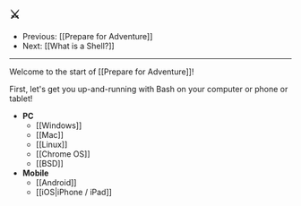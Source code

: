 ## ⚔️

- Previous: [[Prepare for Adventure]]
- Next: [[What is a Shell?]]

---

Welcome to the start of [[Prepare for Adventure]]!

First, let's get you up-and-running with Bash on your computer or phone or tablet!

- **PC**
	- [[Windows]]
	- [[Mac]]
	- [[Linux]]
	- [[Chrome OS]]
	- [[BSD]]
- **Mobile**
	- [[Android]]
	- [[iOS|iPhone / iPad]]